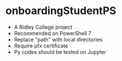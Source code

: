 # onboardingStudentPS
- A Ridley College project
- Recommended on PowerShell 7
- Replace "path" with local directories
- Require pfx certificate
- Py codes should be tested on Jupyter